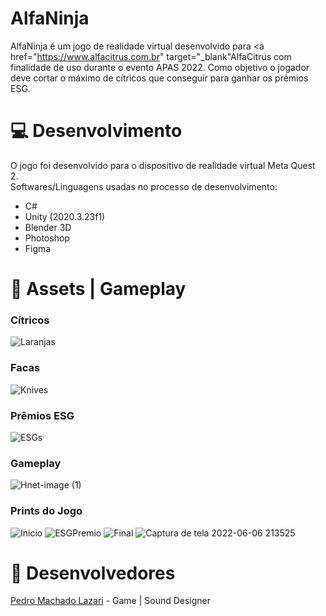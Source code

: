# AlfaNinja

AlfaNinja é um jogo de realidade virtual desenvolvido para <a href="https://www.alfacitrus.com.br" target="_blank"AlfaCitrus</a> com finalidade de uso durante o evento APAS 2022. Como objetivo o jogador deve cortar o máximo de cítricos que conseguir para ganhar os prêmios ESG.

# :computer: Desenvolvimento

O jogo foi desenvolvido para o dispositivo de realidade virtual Meta Quest 2.<br>
Softwares/Linguagens usadas no processo de desenvolvimento:
- C#
- Unity (2020.3.23f1)
- Blender 3D
- Photoshop
- Figma

# :wrench: Assets | Gameplay
### Cítricos
![Laranjas](https://user-images.githubusercontent.com/67986647/172277465-886a9bca-ae53-4a7c-ad8e-c0dec7f21b1f.JPG)

### Facas
![Knives](https://user-images.githubusercontent.com/67986647/172278042-84f7b909-b774-4a29-8cc2-6e4f141eeb09.JPG)

### Prêmios ESG
![ESGs](https://user-images.githubusercontent.com/67986647/172278330-1e2fb5f1-b631-45dd-828f-eff2eb6a1cd7.JPG)

### Gameplay
![Hnet-image (1)](https://user-images.githubusercontent.com/67986647/172279318-5f5475b0-c5c0-41f6-89a9-bb4de0c2391b.gif)

### Prints do Jogo
![Inicio](https://user-images.githubusercontent.com/67986647/172279465-db2c7c03-ffa6-4f13-b9cd-e549be36b387.JPG)
![ESGPremio](https://user-images.githubusercontent.com/67986647/172279478-6de88abd-ebf0-47ce-b601-ce5af825b6ee.JPG)
![Final](https://user-images.githubusercontent.com/67986647/172279490-35a61cd9-e6c2-4307-9cef-fe586b822cef.JPG)
![Captura de tela 2022-06-06 213525](https://user-images.githubusercontent.com/67986647/172279530-3d11de49-8340-4eb2-9e13-e9ae70b44159.png)

# :man: Desenvolvedores
<a href="(https://www.linkedin.com/in/pedrolazari/)" target="_blank">Pedro Machado Lazari</a> - Game | Sound Designer<br>
